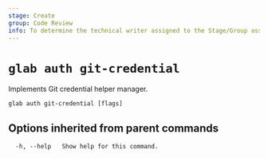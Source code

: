 ```yaml
---
stage: Create
group: Code Review
info: To determine the technical writer assigned to the Stage/Group associated with this page, see https://about.gitlab.com/handbook/product/ux/technical-writing/#assignments
---
```


<!--
This documentation is auto generated by a script.
Please do not edit this file directly. Run `make gen-docs` instead.
-->

# `glab auth git-credential`

Implements Git credential helper manager.

```plaintext
glab auth git-credential [flags]
```

## Options inherited from parent commands

```plaintext
  -h, --help   Show help for this command.
```
